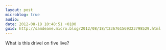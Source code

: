 ```yaml
---
layout: post
microblog: true
audio: 
date: 2012-08-18 10:48:51 +0100
guid: http://samdeane.micro.blog/2012/08/18/t236761569323798529.html
---
```

What is this drivel on five live?
